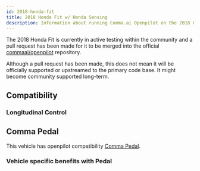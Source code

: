 ```yaml
---
id: 2018-honda-fit
title: 2018 Honda Fit w/ Honda Sensing
description: Information about running Comma.ai Openpilot on the 2018 Honda Fit w/ Honda Sensing
---
```


The 2018 Honda Fit is currently in active testing within the community 
and a pull request has been made for it to be merged into the official [commaai/openpilot](https://github.com/commaai/openpilot) repository.

Although a pull request has been made, this does not mean it will be officially supported or upstreamed to the primary code base.
It might become community supported long-term.

## Compatibility

### Longitudinal Control



## Comma Pedal

This vehicle has openpilot compatibility [Comma Pedal](/hardware/pedal).

### Vehicle specific benefits with Pedal

